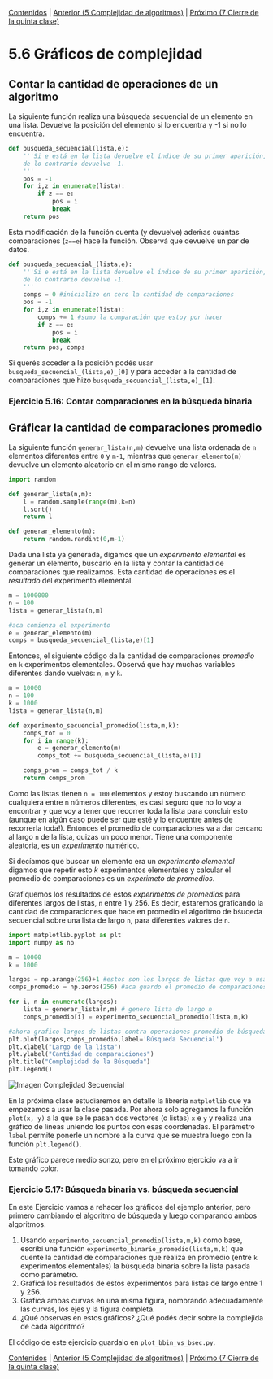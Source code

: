 [Contenidos](../Contenidos.md) \| [Anterior (5 Complejidad de algoritmos)](05_Complejidad.md) \| [Próximo (7 Cierre de la quinta clase)](07_Cierre.md)

# 5.6 Gráficos de complejidad

## Contar la cantidad de operaciones de un algoritmo

La siguiente función realiza una búsqueda secuencial de un elemento en una lista. Devuelve la posición del elemento si lo encuentra y -1 si no lo encuentra.

```python
def busqueda_secuencial(lista,e):
    '''Si e está en la lista devuelve el índice de su primer aparición, 
    de lo contrario devuelve -1.
    '''
    pos = -1
    for i,z in enumerate(lista):
        if z == e:
            pos = i
            break
    return pos
```

Esta modificación de la función cuenta (y devuelve) adeḿas cuántas comparaciones (`z==e`) hace la función. Observá que devuelve un par de datos. 

```python
def busqueda_secuencial_(lista,e):
    '''Si e está en la lista devuelve el índice de su primer aparición, 
    de lo contrario devuelve -1.
    '''
    comps = 0 #inicializo en cero la cantidad de comparaciones
    pos = -1
    for i,z in enumerate(lista):
        comps += 1 #sumo la comparación que estoy por hacer
        if z == e:
            pos = i
            break
    return pos, comps

```

Si querés acceder a la posición podés usar `busqueda_secuencial_(lista,e)_[0]` y para acceder a la cantidad de comparaciones que hizo `busqueda_secuencial_(lista,e)_[1]`.

### Ejercicio 5.16: Contar comparaciones en la búsqueda binaria

## Gráficar la cantidad de comparaciones promedio

La siguiente función `generar_lista(n,m)` devuelve una lista ordenada de `n` elementos diferentes entre `0` y `m-1`, mientras que `generar_elemento(m)` devuelve un elemento aleatorio en el mismo rango de valores.

```python
import random

def generar_lista(n,m):
    l = random.sample(range(m),k=n)
    l.sort()
    return l

def generar_elemento(m):
    return random.randint(0,m-1)
```

Dada una lista ya generada, digamos que un *experimento elemental* es generar un elemento, buscarlo en la lista y contar la cantidad de comparaciones que realizamos. Esta cantidad de operaciones es el *resultado* del experimento elemental.

```python
m = 1000000
n = 100
lista = generar_lista(n,m)

#aca comienza el experimento
e = generar_elemento(m)
comps = busqueda_secuencial_(lista,e)[1]
```

Entonces, el siguiente código da la cantidad de comparaciones *promedio* en `k` experimentos elementales. Observá que hay muchas variables diferentes dando vuelvas: `n`, `m` y `k`.

```python
m = 10000
n = 100
k = 1000
lista = generar_lista(n,m)

def experimento_secuencial_promedio(lista,m,k):
    comps_tot = 0
    for i in range(k):
        e = generar_elemento(m)
        comps_tot += busqueda_secuencial_(lista,e)[1]

    comps_prom = comps_tot / k
    return comps_prom
```

Como las listas tienen `n = 100` elementos y estoy buscando un número cualquiera entre `m` números diferentes, es casi seguro que no lo voy a encontrar y que voy a tener que recorrer toda la lista para concluir esto (aunque en algún caso puede ser que esté y lo encuentre antes de recorrerla toda!). Entonces el promedio de comparaciones va a dar cercano al largo `n` de la lista, quizas un poco menor. Tiene una componente  aleatoria, es un *experimento* numérico.

Si decíamos que buscar un elemento era un *experimento elemental* digamos que repetir esto *k* experimentos elementales y calcular el promedio de comparaciones es un *experimeto de promedios*.

Grafiquemos los resultados de estos *experimetos de promedios* para diferentes largos de listas, `n` entre 1 y 256. Es decir, estaremos graficando la cantidad de comparaciones que hace en promedio el algoritmo de bśuqeda secuencial sobre una lista de largo `n`, para diferentes valores de `n`.

```python
import matplotlib.pyplot as plt
import numpy as np

m = 10000
k = 1000

largos = np.arange(256)+1 #estos son los largos de listas que voy a usar
comps_promedio = np.zeros(256) #aca guardo el promedio de comparaciones sobre una lista de largo i, para i entre 1 y 256.

for i, n in enumerate(largos):
    lista = generar_lista(n,m) # genero lista de largo n
    comps_promedio[i] = experimento_secuencial_promedio(lista,m,k)

#ahora grafico largos de listas contra operaciones promedio de búsqueda.
plt.plot(largos,comps_promedio,label='Búsqueda Secuencial')
plt.xlabel("Largo de la lista")
plt.ylabel("Cantidad de comparaiciones")
plt.title("Complejidad de la Búsqueda")
plt.legend()
```

![Imagen Complejidad Secuencial](./compl_sec.png)

En la próxima clase estudiaremos en detalle la librería `matplotlib` que ya empezamos a usar la clase pasada. Por ahora solo agregamos la función `plot(x, y)` a la que se le pasan dos vectores (o listas) `x` e `y` y realiza una gráfico de lineas uniendo los puntos con esas coordenadas. El parámetro `label` permite ponerle un nombre a la curva que se muestra luego con la función `plt.legend()`.

Este gráfico parece medio sonzo, pero en el próximo ejercicio va a ir tomando color.

### Ejercicio 5.17: Búsqueda binaria vs. búsqueda secuencial
En este Ejercicio vamos a rehacer los gráficos del ejemplo anterior, pero primero cambiando el algoritmo de búsqueda y luego comparando ambos algoritmos.

1. Usando `experimento_secuencial_promedio(lista,m,k)` como base, escribí una función `experimento_binario_promedio(lista,m,k)` que cuente la cantidad de comparaciones que realiza en promedio (entre `k` experimentos elementales) la búsqueda binaria sobre la lista pasada como parámetro.
2. Graficá los resultados de estos experimentos para listas de largo entre 1 y 256.
3. Graficá ambas curvas en una misma figura, nombrando adecuadamente las curvas, los ejes y la figura completa.
4. ¿Qué observas en estos gráficos? ¿Qué podés decir sobre la complejida de cada algoritmo?

El código de este ejercicio guardalo en `plot_bbin_vs_bsec.py`.


[Contenidos](../Contenidos.md) \| [Anterior (5 Complejidad de algoritmos)](05_Complejidad.md) \| [Próximo (7 Cierre de la quinta clase)](07_Cierre.md)

